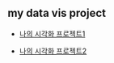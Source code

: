 ## my data vis project

- [나의 시각화 프로젝트1](https://whtngus4759.github.io/my-data-vis-project/00.html)

- [나의 시각화 프로젝트2](https://whtngus4759.github.io/my-data-vis-project/plot.html)

